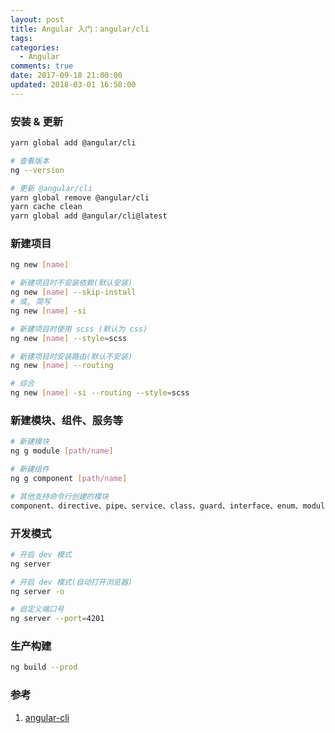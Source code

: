 ```yaml
---
layout: post
title: Angular 入门：angular/cli
tags:
categories:
  - Angular
comments: true
date: 2017-09-18 21:00:00
updated: 2018-03-01 16:50:00
---
```


### 安装 & 更新

```bash
yarn global add @angular/cli

# 查看版本
ng --version

# 更新 @angular/cli
yarn global remove @angular/cli
yarn cache clean
yarn global add @angular/cli@latest
```

<!-- more -->

### 新建项目

```bash
ng new [name]

# 新建项目时不安装依赖(默认安装)
ng new [name] --skip-install
# 或, 简写
ng new [name] -si

# 新建项目时使用 scss (默认为 css)
ng new [name] --style=scss

# 新建项目时安装路由(默认不安装)
ng new [name] --routing

# 综合
ng new [name] -si --routing --style=scss
```

### 新建模块、组件、服务等

```bash
# 新建模块
ng g module [path/name]

# 新建组件
ng g component [path/name]

# 其他支持命令行创建的模块
component、directive、pipe、service、class、guard、interface、enum、module
```

### 开发模式

```bash
# 开启 dev 模式
ng server

# 开启 dev 模式(自动打开浏览器)
ng server -o

# 自定义端口号
ng server --port=4201
```

### 生产构建

```bash
ng build --prod
```

### 参考

1.  [angular-cli](https://github.com/angular/angular-cli)
